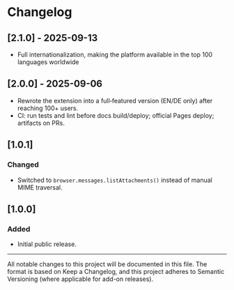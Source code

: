 # Changelog

## [2.1.0] - 2025-09-13

- Full internationalization, making the platform available in the top 100 languages worldwide

## [2.0.0] - 2025-09-06

- Rewrote the extension into a full‑featured version (EN/DE only) after reaching 100+ users.
- CI: run tests and lint before docs build/deploy; official Pages deploy; artifacts on PRs.

## [1.0.1]

### Changed

- Switched to `browser.messages.listAttachments()` instead of manual MIME traversal.

## [1.0.0]

### Added

- Initial public release.

---

All notable changes to this project will be documented in this file.
The format is based on Keep a Changelog, and this project adheres to
Semantic Versioning (where applicable for add-on releases).
